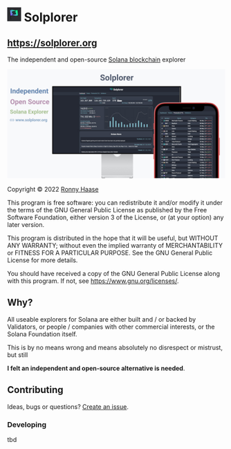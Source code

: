 # ![Logo](logo.jpg "Solplorer") Solplorer

## https://solplorer.org

The independent and open-source [Solana blockchain](https://solana.com) explorer

![Current Screenshots](screenshots.jpg "Current Screenshots")

Copyright © 2022 [Ronny Haase](https://ronnyhaase.com)

This program is free software: you can redistribute it and/or modify
it under the terms of the GNU General Public License as published by
the Free Software Foundation, either version 3 of the License, or
(at your option) any later version.

This program is distributed in the hope that it will be useful,
but WITHOUT ANY WARRANTY; without even the implied warranty of
MERCHANTABILITY or FITNESS FOR A PARTICULAR PURPOSE.  See the
GNU General Public License for more details.

You should have received a copy of the GNU General Public License
along with this program.  If not, see <https://www.gnu.org/licenses/>.

## Why?

All useable explorers for Solana are either built and / or backed by Validators, or people / companies with other commercial interests, or the Solana Foundation itself.

This is by no means wrong and means absolutely no disrespect or mistrust, but still

**I felt an independent and open-source alternative is needed**.

## Contributing

Ideas, bugs or questions? [Create an issue](https://github.com/ronnyhaase/solplorer/issues).

### Developing

tbd
